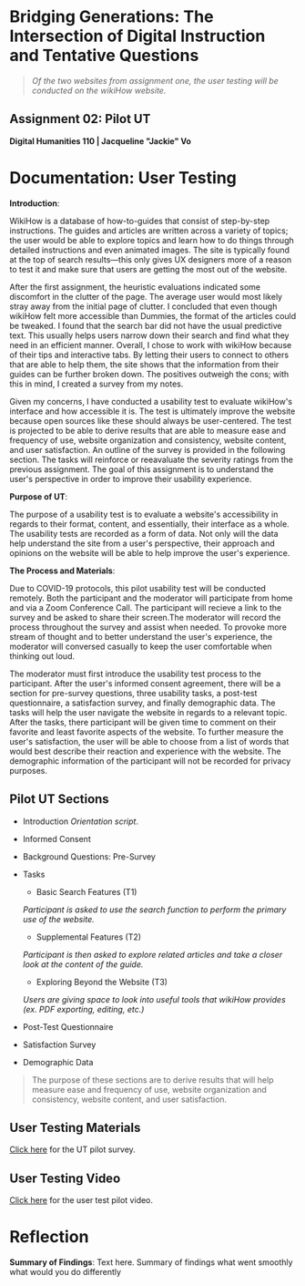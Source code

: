 # Bridging Generations: The Intersection of Digital Instruction and Tentative Questions

> *Of the two websites from assignment one, the user testing will be conducted on the wikiHow website.*
 
## Assignment 02: Pilot UT ##
__Digital Humanities 110 | Jacqueline "Jackie" Vo__

# Documentation: User Testing #

**Introduction**: 

WikiHow is a database of how-to-guides that consist of step-by-step instructions. The guides and articles are written across a variety of topics; the user would be able to explore topics and learn how to do things through detailed instructions and even animated images. The site is typically found at the top of search results—this only gives UX designers more of a reason to test it and make sure that users are getting the most out of the website. 

After the first assignment, the heuristic evaluations indicated some discomfort in the clutter of the page. The average user would most likely stray away from the initial page of clutter. I concluded that even though wikiHow felt more accessible than Dummies, the format of the articles could be tweaked. I found that the search bar did not have the usual predictive text. This usually helps users narrow down their search and find what they need in an efficient manner. Overall, I chose to work with wikiHow because of their tips and interactive tabs. By letting their users to connect to others that are able to help them, the site shows that the information from their guides can be further broken down. The positives outweigh the cons; with this in mind, I created a survey from my notes.

Given my concerns, I have conducted a usability test to evaluate wikiHow's interface and how accessible it is. The test is ultimately improve the website because open sources like these should always be user-centered. The test is projected to be able to derive results that are able to measure ease and frequency of use, website organization and consistency, website content, and user satisfaction. An outline of the survey is provided in the following section. The tasks will reinforce or reeavaluate the severity ratings from the previous assignment. The goal of this assignment is to understand the user's perspective in order to improve their usability experience. 

**Purpose of UT**: 

The purpose of a usability test is to evaluate a website's accessibility in regards to their format, content, and essentially, their interface as a whole. The usability tests are recorded as a form of data. Not only will the data help understand the site from a user's perspective, their approach and opinions on the website will be able to help improve the user's experience. 

**The Process and Materials**:

Due to COVID-19 protocols, this pilot usability test will be conducted remotely. Both the participant and the moderator will participate from home and via a Zoom Conference Call. The participant will recieve a link to the survey and be asked to share their screen.The moderator will record the process throughout the survey and assist when needed. To provoke more stream of thought and to better understand the user's experience, the moderator will conversed casually to keep the user comfortable when thinking out loud.

The moderator must first introduce the usability test process to the participant. After the user's informed consent agreement, there will be a section for pre-survey questions, three usability tasks, a post-test questionnaire, a satisfaction survey, and finally demographic data. The tasks will help the user navigate the website in regards to a relevant topic. After the tasks, there participant will be given time to comment on their favorite and least favorite aspects of the website. To further measure the user's satisfaction, the user will be able to choose from a list of words that would best describe their reaction and experience with the website. The demographic information of the participant will not be recorded for privacy purposes.

## Pilot UT Sections ##

* Introduction *Orientation script*.
* Informed Consent
* Background Questions: Pre-Survey
* Tasks
  * Basic Search Features (T1)

  *Participant is asked to use the search function to perform the primary use of the website.*
  
  * Supplemental Features (T2)

  *Participant is then asked to explore related articles and take a closer look at the content of the guide.*
  
  * Exploring Beyond the Website (T3)

  *Users are giving space to look into useful tools that wikiHow provides (ex. PDF exporting, editing, etc.)*
  
* Post-Test Questionnaire 
* Satisfaction Survey
* Demographic Data

> The purpose of these sections are to derive results that will help measure ease and frequency of use, website organization and consistency, website content, and user satisfaction.

## User Testing Materials ##

[Click here](https://forms.gle/EURnt27q63tjCQHZA) for the UT pilot survey.

## User Testing Video ##

[Click here](https://drive.google.com/file/d/1s5oI9HVBhYadpvylVcX8GzZwMlaPg1me/view?usp=sharing) for the user test pilot video.

# Reflection #
**Summary of Findings**:
Text here.
Summary of findings what went smoothly 
what would you do differently
